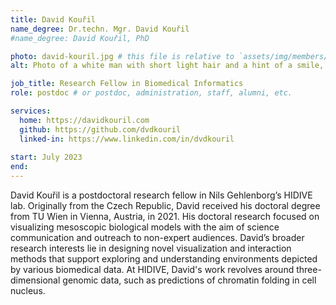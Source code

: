 ```yaml
---
title: David Kouřil
name_degree: Dr.techn. Mgr. David Kouřil
#name_degree: David Kouřil, PhD

photo: david-kouril.jpg # this file is relative to `assets/img/members/`
alt: Photo of a white man with short light hair and a hint of a smile, wearing a light blue shirt. He’s standing in front of a green background, indicating he’s outside.

job_title: Research Fellow in Biomedical Informatics
role: postdoc # or postdoc, administration, staff, alumni, etc.

services:
  home: https://davidkouril.com
  github: https://github.com/dvdkouril
  linked-in: https://www.linkedin.com/in/dvdkouril
  
start: July 2023
end:
---
```

David Kouřil is a postdoctoral research fellow in Nils Gehlenborg’s HIDIVE lab. Originally from the Czech Republic, David received his doctoral degree from TU Wien in Vienna, Austria, in 2021. His doctoral research focused on visualizing mesoscopic biological models with the aim of science communication and outreach to non-expert audiences. David’s broader research interests lie in designing novel visualization and interaction methods that support exploring and understanding environments depicted by various biomedical data. At HIDIVE, David's work revolves around three-dimensional genomic data, such as predictions of chromatin folding in cell nucleus. 

